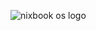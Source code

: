![nixbook os logo](https://github.com/user-attachments/assets/8511e040-ebf0-4090-b920-c051b23fcc9c)
